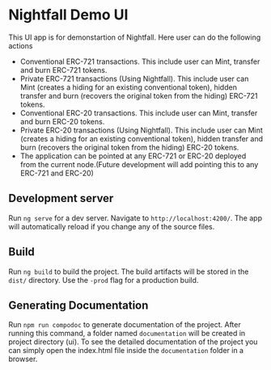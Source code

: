 # Nightfall Demo UI

This UI app is for demonstartion of Nightfall. Here user can do the following actions

- Conventional ERC-721 transactions. This include user can Mint, transfer and burn ERC-721 tokens.
- Private ERC-721 transactions (Using Nightfall). This include user can Mint (creates a hiding for
  an existing conventional token), hidden transfer and burn (recovers the original token from the
  hiding) ERC-721 tokens.
- Conventional ERC-20 transactions. This include user can Mint, transfer and burn ERC-20 tokens.
- Private ERC-20 transactions (Using Nightfall). This include user can Mint (creates a hiding for an
  existing conventional token), hidden transfer and burn (recovers the original token from the
  hiding) ERC-20 tokens.
- The application can be pointed at any ERC-721 or ERC-20 deployed from the current node.(Future
  development will add pointing this to any ERC-721 and ERC-20)

## Development server

Run `ng serve` for a dev server. Navigate to `http://localhost:4200/`. The app will automatically
reload if you change any of the source files.

## Build

Run `ng build` to build the project. The build artifacts will be stored in the `dist/` directory.
Use the `-prod` flag for a production build.

## Generating Documentation

Run `npm run compodoc` to generate documentation of the project. After running this command, a
folder named `documentation` will be created in project directory (ui). To see the detailed
documentation of the project you can simply open the index.html file inside the `documentation`
folder in a browser.
